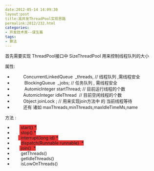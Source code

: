 ```yaml
---
date:2012-05-14 14:09:30
layout:post
title:高并发ThreadPool实现思路
permalink:2012/232.html
categories:
- 开发技术类--谋生篇
tags:
- 算法
---
```



<p>
	首先需要实现 ThreadPool接口中 SizeThreadPool 用来控制线程队列的大小
</p>
<p>
	属性:
</p>
<p>
	<ul>
		<li>
			&nbsp; &nbsp; &nbsp; &nbsp; &nbsp;ConcurrentLinkedQueue &nbsp;_threads, // 线程队列&nbsp;,需线程安全
		</li>
		<li>
			&nbsp; &nbsp; &nbsp; &nbsp; &nbsp; BlockingQueue &nbsp;_jobs; // 任务队列 , 需线程安全
		</li>
		<li>
			&nbsp; &nbsp; &nbsp; &nbsp; &nbsp; AutomicInteger startThread; // 目前运行线程的个数
		</li>
		<li>
			&nbsp; &nbsp; &nbsp; &nbsp; &nbsp;AutomicInteger idleThread &nbsp;// 目前空闲线程的个数
		</li>
		<li>
			&nbsp; &nbsp; &nbsp; &nbsp; &nbsp;Object joinLock ; // 用来实现join方法中 的 当前线程等待
		</li>
		<li>
			&nbsp; &nbsp; &nbsp; &nbsp; &nbsp;还有 诸如 maxThreads,minThreads,maxIdleTimeMs,name
		</li>
	</ul>
</p>
<p>
	方法 :
</p>
<p>
	<ul>
		<li>
			&nbsp; &nbsp; &nbsp; <span style="background-color:#E53333;">&nbsp;start()</span><span style="background-color:#E53333;"> *</span>
		</li>
		<li>
			&nbsp; &nbsp; &nbsp; <span style="background-color:#E53333;">&nbsp;stop() *</span>
		</li>
		<li>
			&nbsp; &nbsp; &nbsp;<span style="background-color:#E53333;"> &nbsp;interrupt(long id) *</span>
		</li>
		<li>
			&nbsp; &nbsp; &nbsp; &nbsp;<span style="background-color:#E53333;">dispatch(Runnable runnable) &nbsp;*</span>
		</li>
		<li>
			&nbsp; &nbsp; &nbsp; <span style="background-color:#E53333;">&nbsp;join() &nbsp;*</span>
		</li>
		<li>
			&nbsp; &nbsp; &nbsp; &nbsp;getThreads()&nbsp;
		</li>
		<li>
			&nbsp; &nbsp; &nbsp; &nbsp;getIdleThreads()
		</li>
		<li>
			&nbsp; &nbsp; &nbsp; &nbsp;isLowOnThreads()
		</li>
	</ul>
</p>
<p>
	<span><br />
</span>
</p>
<p>
	<br />
</p>